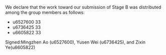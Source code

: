 We declare that the work toward our submission of Stage B was distributed among the group members as follows:

* u6527600 33
* u6736425 33
* u6605822 33

Signed:Mingzhen Ao (u6527600), Yusen Wei (u6736425), and Zixin Ye(u6605822)
